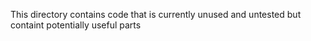 This directory contains code that is currently unused and untested but containt potentially useful parts
